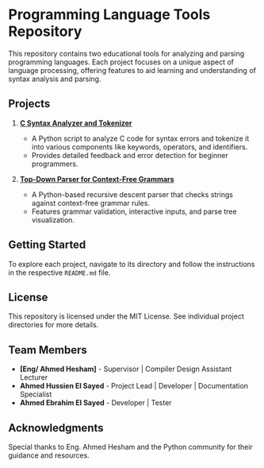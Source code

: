 # Programming Language Tools Repository

This repository contains two educational tools for analyzing and parsing programming languages. Each project focuses on a unique aspect of language processing, offering features to aid learning and understanding of syntax analysis and parsing.

## Projects

1. [**C Syntax Analyzer and Tokenizer**](C_Syntax_Analyzer/README.md)
   - A Python script to analyze C code for syntax errors and tokenize it into various components like keywords, operators, and identifiers.
   - Provides detailed feedback and error detection for beginner programmers.

2. [**Top-Down Parser for Context-Free Grammars**](Top_Down_Parser/README.md)
   - A Python-based recursive descent parser that checks strings against context-free grammar rules.
   - Features grammar validation, interactive inputs, and parse tree visualization.

## Getting Started

To explore each project, navigate to its directory and follow the instructions in the respective `README.md` file.

## License

This repository is licensed under the MIT License. See individual project directories for more details.

## Team Members

- **[Eng/ Ahmed Hesham]** - Supervisor | Compiler Design Assistant Lecturer
- **Ahmed Hussien El Sayed** - Project Lead | Developer | Documentation Specialist
- **Ahmed Ebrahim El Sayed** - Developer | Tester

## Acknowledgments

Special thanks to Eng. Ahmed Hesham and the Python community for their guidance and resources.
